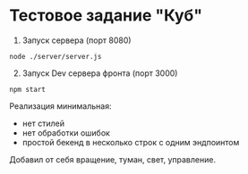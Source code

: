 # Тестовое задание "Куб"

1. Запуск сервера (порт 8080)

`node ./server/server.js`

2. Запуск Dev сервера фронта (порт 3000)

`npm start`

Реализация минимальная:
- нет стилей
- нет обработки ошибок
- простой бекенд в несколько строк с одним эндпоинтом

Добавил от себя вращение, туман, свет, управление.
